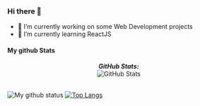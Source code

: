 ### Hi there 👋
- 🔭 I’m currently working on some Web Development projects
- 🌱 I’m currently learning ReactJS

#### My github Stats

<div>
<!--   <p align="center">
    <b><em>Now listening to:</em></b> <br/>
    <img src="https://spotify-github-profile.vercel.app/api/view?uid=Bhargavi-hash&cover_image=true&theme=novatorem" alt="Now Listenting to" />
  </p> -->
  
  <p align="center">
  <b><em>GitHub Stats:</em></b> <br/>
    <img src="https://github-readme-streak-stats.herokuapp.com/?user=gurucharan2206" alt="GitHub Stats" /> <br/><br/>
  
</div>

![My github status](https://github-readme-stats.vercel.app/api?username=gurucharan2206&show_icons=true&include_all_commits=true)
[![Top Langs](https://github-readme-stats.vercel.app/api/top-langs/?username=gurucharan2206)](https://github.com/gurucharan2206/github-readme-stats)

<!--
**gurucharan2206/gurucharan2206** is a ✨ _special_ ✨ repository because its `README.md` (this file) appears on your GitHub profile.

Here are some ideas to get you started:

- 🔭 I’m currently working on ...
- 🌱 I’m currently learning ...
- 👯 I’m looking to collaborate on ...
- 🤔 I’m looking for help with ...
- 💬 Ask me about ...
- 📫 How to reach me: ...
- 😄 Pronouns: ...
- ⚡ Fun fact: ...
-->
